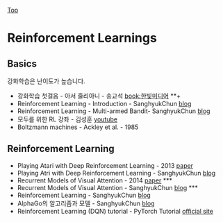 [Top](index.md)

# Reinforcement Learnings

## Basics

강화학습은 난이도가 높습니다.

* 강화학습 첫걸음 - 아서 줄리아니 - 송교석 [book:한빛미디어](http://www.hanbit.co.kr/store/books/look.php?p_code=B9929859785) **+
* Reinforcement Learning - Introduction  - SanghyukChun [blog](http://sanghyukchun.github.io/76/)
* Reinforcement Learning - Multi-armed Bandit- SanghyukChun [blog](http://sanghyukchun.github.io/96/)
* 모두를 위한 RL 강좌 - 김성훈 [youtube](https://www.youtube.com/playlist?list=PLlMkM4tgfjnKsCWav-Z2F-MMFRx-2gMGG)
* Boltzmann machines - Ackley et al. - 1985

## Reinforcement Learning

* Playing Atari with Deep Reinforcement Learning - 2013 [paper](https://arxiv.org/abs/1312.5602)
* Playing Atri with Deep Reinforcement Learning - SanghyukChun [blog](http://sanghyukchun.github.io/90/)
* Recurrent Models of Visual Attention - 2014 [paper](https://arxiv.org/abs/1406.6247) ***
* Recurrent Models of Visual Attention - SanghyukChun [blog](http://sanghyukchun.github.io/91/) ***
* Reinforcement Learning - SanghyukChun [blog](http://sanghyukchun.github.io/76/)
* AlphaGo의 알고리즘과 모델 - SanghyukChun [blog](http://sanghyukchun.github.io/97/)
* Reinforcement Learning (DQN) tutorial - PyTorch Tutorial [official site](http://pytorch.org/tutorials/intermediate/reinforcement_q_learning.html)